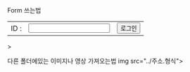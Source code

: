 Form 쓰는법
<form method"post" action="playlist.html">
<table>
    <tr>
                <td colspan="2">ID : </td>
                <td><input type="text" name="id"></td>
                <td rowspan="2"><a href="playlist.html"><input type="submit" value="로그인"></a> </td>
                </tr>

</table>
</form>>

다른 폴더에있는 이미지나 영상 가져오는법
img src="../주소.형식">